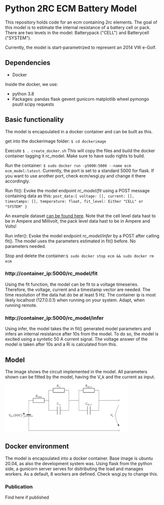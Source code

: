 # Python 2RC ECM Battery Model
This repository holds code for an ecm containing 2rc elements. The goal of this model is to estimate the internal resistance of a battery cell or pack. There are two levels in the model: Batterypack ("CELL") and Batterycell ("SYSTEM").

Currently, the model is start-parametrized to represent an 2014 VW e-Golf.

## Dependencies
* Docker 

Inside the docker, we use:
* python 3.8
* Packages: pandas flask gevent gunicorn matplotlib wheel pymongo psutil scipy requests

## Basic functionality
The model is encapsulated in a docker container and can be built as this.

get into the dockerimage folder: `$ cd dockerimage`

Execute `$ . create_docker.sh` This will copy the files and build the docker container tagging it rc_model. Make sure to have sudo rights to build.

Run the container: `$ sudo docker run -p5000:5000 --name ecm ecm_model:latest`. Currently, the port is set to a standard 5000 for flask. If you want to use another port, check ecm/wsgi.py and change it there accordingly.

Run fit(): Evoke the model endpoint *rc_model/fit* using a POST message containing data as this:
`post_data:{
	voltage: [],
	current: [],
	timestamps: [],
	temperature: float,
	fit_level: Either "CELL" or "SYSTEM"
	}`

An example dataset [can be found here](example_data.md). Note that the cell level data hast to be in Ampere and Millivolt, the pack level data hast to be in Ampere and Volts!

Run infer(): Evoke the model endpoint *rc_model/infer* by a POST after calling fit(). The model uses the parameters estimated in fit() before. No parameters needed.

Stop and delete the container:`$ sudo docker stop ecm && sudo docker rm ecm`

### http://container_ip:5000/rc_model/fit
Using the fit function, the model can be fit to a voltage timeseries. Therefore, the voltage, current and a timestamp vector are needed. The time resolution of the data hat do be at least 5 Hz. The container ip is most likely localhost (127.0.0.1) when running on your system. Adapt, when running remote.

### http://container_ip:5000/rc_model/infer
Using infer, the model takes the in fit() generated model parameters and infers an internal resistance after 10s from the model. To do so, the model is excited using a syntetic 50 A current signal. The voltage answer of the model is taken after 10s and a Ri is calculated from this.

## Model
The image shows the circuit implemented in the model. All parameters shown can be fitted by the model, having the V_k and the current as input. 

<img src="images/ecm_sk.png" alt="ECM circuit" width="400"/>

## Docker environment
The model is encapsulated into a docker container. Base image is ubuntu 20.04, as also the development system was. Using flask from the python side, a gunicorn server serves for dsitributing the load and manages workers. As a default, 8 workers are defined. Check wsgi.py to change this.

### Publication
Find here if published
